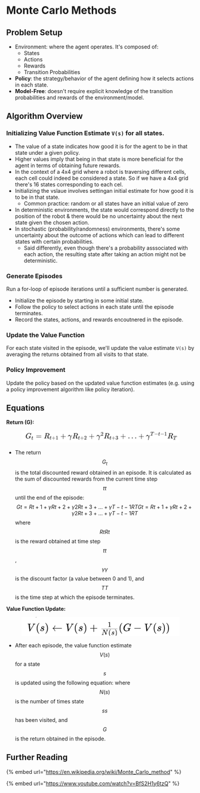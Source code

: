# Monte Carlo Methods

## Problem Setup

* Environment: where the agent operates. It's composed of:
  * States
  * Actions
  * Rewards
  * Transition Probabilities
* **Policy**: the strategy/behavior of the agent defining how it selects actions in each state.
* **Model-Free**: doesn't require explicit knowledge of the transition probabilities and rewards of the environment/model.

## Algorithm Overview

### Initializing Value Function Estimate `V(s)` for all states.

* The value of a state indicates how good it is for the agent to be in that state under a given policy.
* Higher values imply that being in that state is more beneficial for the agent in terms of obtaining future rewards.
* In the context of a 4x4 grid where a robot is traversing different cells, each cell could indeed be considered a state. So if we have a 4x4 grid there's 16 states corresponding to each cel.
* Initializing the vslaue involves settingan initial estimate for how good it is to be in that state.&#x20;
  * Common practice: random or all states have an initial value of zero
* In deterministic environments, the state would correspond directly to the position of the robot & there would be no uncertainty about the next state given the chosen action.
* In stochastic (probability/randomness) environments, there's some uncertainty about the outcome of actions which can lead to different states with certain probabilities.
  * Said differently, even though there's a probability asssociated with each action, the resulting state after taking an action might not be deterministic.&#x20;

### Generate Episodes

Run a for-loop of episode iterations until a sufficient number is generated.

* Initialize the episode by starting in some initial state.
* Follow the policy to select actions in each state until the episode terminates.
* Record the states, actions, and rewards encoutnered in the episode.

### Update the Value Function

For each state visited in the episode, we'll update the value estimate `V(s)` by averaging the returns obtained from all visits to that state.&#x20;

### Policy Improvement

Update the policy based on the updated value function estimates (e.g. using a policy improvement algorithm like policy iteration).

## Equations

**Return (G):**

<figure><img src="../../../.gitbook/assets/CleanShot 2024-03-13 at 19.04.43@2x.png" alt=""><figcaption></figcaption></figure>

* The return $$G_t$$ is the total discounted reward obtained in an episode. It is calculated as the sum of discounted rewards from the current time step $$tt$$ until the end of the episode: $$Gt=Rt+1+γRt+2+γ2Rt+3+…+γT−t−1RTGt​=Rt+1​+γRt+2​+γ2Rt+3​+…+γT−t−1RT​$$ where $$RtRt​$$ is the reward obtained at time step $$tt$$, $$γγ$$ is the discount factor (a value between 0 and 1), and $$TT$$ is the time step at which the episode terminates.

**Value Function Update:**

<figure><img src="../../../.gitbook/assets/CleanShot 2024-03-13 at 19.04.27@2x.png" alt=""><figcaption></figcaption></figure>

* After each episode, the value function estimate $$V(s)$$ for a state $$s$$ is updated using the following equation:  where $$N(s)$$ is the number of times state $$ss$$ has been visited, and $$G$$ is the return obtained in the episode.

## Further Reading

{% embed url="https://en.wikipedia.org/wiki/Monte_Carlo_method" %}

{% embed url="https://www.youtube.com/watch?v=BfS2H1y6tzQ" %}

